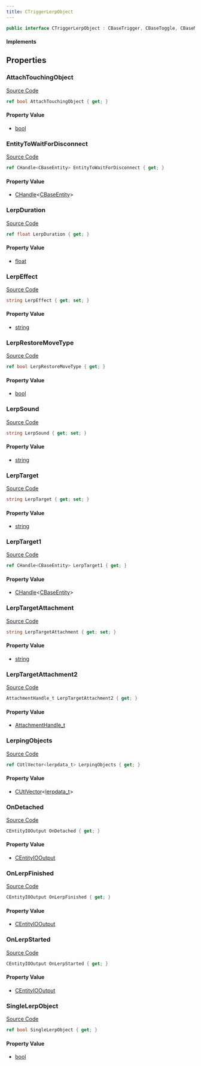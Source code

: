 ```yaml
---
title: CTriggerLerpObject
---
```


```csharp
public interface CTriggerLerpObject : CBaseTrigger, CBaseToggle, CBaseModelEntity, CBaseEntity, CEntityInstance, ISchemaClass<CEntityInstance>, ISchemaClass<CBaseEntity>, ISchemaClass<CBaseModelEntity>, ISchemaClass<CBaseToggle>, ISchemaClass<CBaseTrigger>, ISchemaClass<CTriggerLerpObject>, ISchemaField, ISchemaClass, INativeHandle
```

#### Implements

## Properties

### AttachTouchingObject

[Source Code](https://github.com/swiftly-solution/swiftlys2/blob/main/managed/src/SwiftlyS2.Generated/Schemas/Interfaces/CTriggerLerpObject.cs#L37)

```csharp
ref bool AttachTouchingObject { get; }
```

#### Property Value

- [bool](https://learn.microsoft.com/dotnet/api/system.boolean)

### EntityToWaitForDisconnect

[Source Code](https://github.com/swiftly-solution/swiftlys2/blob/main/managed/src/SwiftlyS2.Generated/Schemas/Interfaces/CTriggerLerpObject.cs#L39)

```csharp
ref CHandle<CBaseEntity> EntityToWaitForDisconnect { get; }
```

#### Property Value

- [CHandle](/docs/api/shared/natives/chandle-1)<[CBaseEntity](/docs/api/shared/schemadefinitions/cbaseentity)>

### LerpDuration

[Source Code](https://github.com/swiftly-solution/swiftlys2/blob/main/managed/src/SwiftlyS2.Generated/Schemas/Interfaces/CTriggerLerpObject.cs#L25)

```csharp
ref float LerpDuration { get; }
```

#### Property Value

- [float](https://learn.microsoft.com/dotnet/api/system.single)

### LerpEffect

[Source Code](https://github.com/swiftly-solution/swiftlys2/blob/main/managed/src/SwiftlyS2.Generated/Schemas/Interfaces/CTriggerLerpObject.cs#L33)

```csharp
string LerpEffect { get; set; }
```

#### Property Value

- [string](https://learn.microsoft.com/dotnet/api/system.string)

### LerpRestoreMoveType

[Source Code](https://github.com/swiftly-solution/swiftlys2/blob/main/managed/src/SwiftlyS2.Generated/Schemas/Interfaces/CTriggerLerpObject.cs#L27)

```csharp
ref bool LerpRestoreMoveType { get; }
```

#### Property Value

- [bool](https://learn.microsoft.com/dotnet/api/system.boolean)

### LerpSound

[Source Code](https://github.com/swiftly-solution/swiftlys2/blob/main/managed/src/SwiftlyS2.Generated/Schemas/Interfaces/CTriggerLerpObject.cs#L35)

```csharp
string LerpSound { get; set; }
```

#### Property Value

- [string](https://learn.microsoft.com/dotnet/api/system.string)

### LerpTarget

[Source Code](https://github.com/swiftly-solution/swiftlys2/blob/main/managed/src/SwiftlyS2.Generated/Schemas/Interfaces/CTriggerLerpObject.cs#L17)

```csharp
string LerpTarget { get; set; }
```

#### Property Value

- [string](https://learn.microsoft.com/dotnet/api/system.string)

### LerpTarget1

[Source Code](https://github.com/swiftly-solution/swiftlys2/blob/main/managed/src/SwiftlyS2.Generated/Schemas/Interfaces/CTriggerLerpObject.cs#L19)

```csharp
ref CHandle<CBaseEntity> LerpTarget1 { get; }
```

#### Property Value

- [CHandle](/docs/api/shared/natives/chandle-1)<[CBaseEntity](/docs/api/shared/schemadefinitions/cbaseentity)>

### LerpTargetAttachment

[Source Code](https://github.com/swiftly-solution/swiftlys2/blob/main/managed/src/SwiftlyS2.Generated/Schemas/Interfaces/CTriggerLerpObject.cs#L21)

```csharp
string LerpTargetAttachment { get; set; }
```

#### Property Value

- [string](https://learn.microsoft.com/dotnet/api/system.string)

### LerpTargetAttachment2

[Source Code](https://github.com/swiftly-solution/swiftlys2/blob/main/managed/src/SwiftlyS2.Generated/Schemas/Interfaces/CTriggerLerpObject.cs#L23)

```csharp
AttachmentHandle_t LerpTargetAttachment2 { get; }
```

#### Property Value

- [AttachmentHandle_t](/docs/api/shared/schemadefinitions/attachmenthandle_t)

### LerpingObjects

[Source Code](https://github.com/swiftly-solution/swiftlys2/blob/main/managed/src/SwiftlyS2.Generated/Schemas/Interfaces/CTriggerLerpObject.cs#L31)

```csharp
ref CUtlVector<lerpdata_t> LerpingObjects { get; }
```

#### Property Value

- [CUtlVector](/docs/api/-1)<[lerpdata_t](/docs/api/shared/schemadefinitions/lerpdata_t)>

### OnDetached

[Source Code](https://github.com/swiftly-solution/swiftlys2/blob/main/managed/src/SwiftlyS2.Generated/Schemas/Interfaces/CTriggerLerpObject.cs#L45)

```csharp
CEntityIOOutput OnDetached { get; }
```

#### Property Value

- [CEntityIOOutput](/docs/api/shared/schemadefinitions/centityiooutput)

### OnLerpFinished

[Source Code](https://github.com/swiftly-solution/swiftlys2/blob/main/managed/src/SwiftlyS2.Generated/Schemas/Interfaces/CTriggerLerpObject.cs#L43)

```csharp
CEntityIOOutput OnLerpFinished { get; }
```

#### Property Value

- [CEntityIOOutput](/docs/api/shared/schemadefinitions/centityiooutput)

### OnLerpStarted

[Source Code](https://github.com/swiftly-solution/swiftlys2/blob/main/managed/src/SwiftlyS2.Generated/Schemas/Interfaces/CTriggerLerpObject.cs#L41)

```csharp
CEntityIOOutput OnLerpStarted { get; }
```

#### Property Value

- [CEntityIOOutput](/docs/api/shared/schemadefinitions/centityiooutput)

### SingleLerpObject

[Source Code](https://github.com/swiftly-solution/swiftlys2/blob/main/managed/src/SwiftlyS2.Generated/Schemas/Interfaces/CTriggerLerpObject.cs#L29)

```csharp
ref bool SingleLerpObject { get; }
```

#### Property Value

- [bool](https://learn.microsoft.com/dotnet/api/system.boolean)


